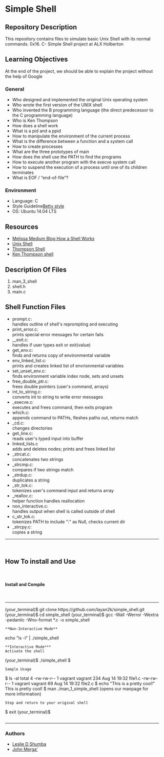 <h1 align-"center">Simple Shell </h1>

## Repository Description
<p> This repository contains files to simulate basic Unix Shell with its normal commands.
0x16. C- Simple Shell project at ALX Holberton </p>

<h2>Learning Objectives</h2>
<p>At the end of the project, we should be able to explain the project without the help of Google</p>

<h3>General</h3>
<ul>
    <li>Who designed and implemented the original Unix operating system</li>
    <li>Who wrote the first version of the UNIX shell</li>
    <li>Who invented the B programming language (the direct predecessor to the C programming language)</li>
    <li>Who is Ken Thompson</li>
    <li>How does a shell work</li>
    <li>What is a pid and a ppid</li>
    <li>How to manipulate the environment of the current process</li>
    <li>What is the difference between a function and a system call</li>
    <li>How to create processes</li>
    <li>What are the three prototypes of main</li>
    <li>How does the shell use the PATH to find the programs</li>
    <li>How to execute another program with the execve system call</li>
    <li>How to suspend the execution of a process until one of its children terminates</li>
    <li>What is EOF / “end-of-file”?</li>
</ul>
<h3>Environment</h3>
<ul>
    <li>Language: C</li>
    <li>Style Guideline<a href="https://github.com/holbertonschool/Betty/wiki">Betty style</a></li>
    <li>OS: Ubuntu 14.04 LTS</li>
</ul>
<h2>Resources</h2>
<ul>
    <li><a href="https://medium.com/@MelissaNg__/how-a-shell-works-8a5a461c1910">Melissa Medium Blog How a Shell Works</a></li>
    <li><a href="https://en.wikipedia.org/wiki/Unix_shell">Unix Shell</a></li>
    <li><a href="https://en.wikipedia.org/wiki/Thompson_shell">Thompson Shell</a></li>
    <li><a href="https://en.wikipedia.org/wiki/Ken_Thompson">Ken Thompson shell</a></li>
</ul>
<h2>Description Of Files</h2>
<ol>
    <li>man_3_shell</li>
    <li>shell.h</li>
    <li>main.c</li>
</ol>
<h2>Shell Function Files</h2>
<ul>
    <li>prompt.c: <br>handles outline of shell's reprompting and executing</li>
    <li>print_error.c: <br>prints special error messages for certain fails</li>
    <li>__exit.c: <br>handles if user types exit or exit(value)</li>
    <li>get_env.c: <br>finds and returns copy of environmental variable</li>
    <li>env_linked_list.c: <br>prints and creates linked list of envrionmental variables</li>
    <li>set_unset_env.c: <br>finds environment variable index node, sets and unsets</li>
    <li>free_double_ptr.c: <br>frees double pointers (user's command, arrays)</li>
    <li>int_to_string.c: <br>converts int to string to write error messages</li>
    <li>_execve.c: <br>executes and frees command, then exits program</li>
    <li>which.c:  <br>appends command to PATHs, fleshes paths out, returns match</li>
    <li>_cd.c: <br>changes directories</li>
    <li>get_line.c: <br>reads user's typed input into buffer</li>
    <li>linked_lists.c <br>adds and deletes nodes; prints and frees linked list</li>
    <li>_strcat.c: <br>concatenates two strings</li>
    <li>_strcmp.c: <br>compares if two strings match</li>
    <li>_strdup.c: <br>duplicates a string</li>
    <li>_str_tok.c: <br>tokenizes user's command input and returns array</li>
    <li>_realloc.c: <br>helper function handles reallocation</li>
    <li>non_interactive.c: <br>handles output when shell is called outside of shell</li>
    <li>c_str_tok.c: <br>tokenizes PATH to include ":" as Null, checks current dir</li>
    <li>_strcpy.c: <br>copies a string</li>
</ul>
<hr>
<br>
<h2>How To install and Use</h2>
<br>
<h4>Install and Compile</h4>
<br>
<hr>
(your_terminal)$ git clone https://github.com/layan2k/simple_shell.git
(your_terminal)$ cd simple_shell
(your_terminal)$ gcc -Wall -Werror -Wextra -pedantic -Wno-format *.c -o simple_shell

```
**Non-Interactive Mode**
```
echo "ls -l" | ./simple_shell
```
**Interactive Mode***
Activate the shell
```
(your_terminal)$ ./simple_shell
$
```
Sample Usage
```
$ ls -al
total 4
-rw-rw-r-- 1 vagrant vagrant   234 Aug 14 19:32 file1.c
-rw-rw-r-- 1 vagrant vagrant    69 Aug 14 19:32 file2.c
$ echo "This is a pretty cool!"
This is pretty cool!
$ man ./man_1_simple_shell (opens our manpage for more information)
```
Stop and return to your original shell
```
$ exit
(your_terminal)$
```
```
<hr>
<h3>Authors</h3>
<ul>
<li><a href="https://github.com/layan2k">Leslie D Shumba</a></li>
<li><a href="https://github.com/johnmerga">John Merga'</a></li>
</ul>